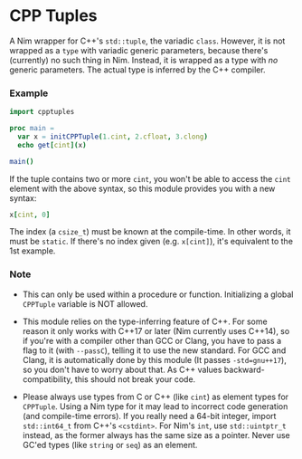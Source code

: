 # CPP Tuples

A Nim wrapper for C++'s `std::tuple`, the variadic `class`. However, it is not wrapped as a `type` with variadic generic parameters, because there's (currently) no such thing in Nim. Instead, it is wrapped as a type with _no_ generic parameters. The actual type is inferred by the C++ compiler.

### Example

```nim
import cpptuples

proc main =
  var x = initCPPTuple(1.cint, 2.cfloat, 3.clong)
  echo get[cint](x)

main()
```

If the tuple contains two or more `cint`, you won't be able to access the `cint` element with the above syntax, so this module provides you with a new syntax:
```nim
x[cint, 0]
```

The index (a `csize_t`) must be known at the compile-time. In other words, it must be `static`.
If there's no index given (e.g. `x[cint]`), it's equivalent to the 1st example.

### Note

+ This can only be used within a procedure or function. Initializing a global `CPPTuple` variable is NOT allowed.

+ This module relies on the type-inferring feature of C++. For some reason it only works with C++17 or later (Nim currently uses C++14), so if you're with a compiler other than GCC or Clang, you have to pass a flag to it (with `--passC`), telling it to use the new standard. For GCC and Clang, it is automatically done by this module (It passes `-std=gnu++17`), so you don't have to worry about that. As C++ values backward-compatibility, this should not break your code.

+ Please always use types from C or C++ (like `cint`) as element types for `CPPTuple`. Using a Nim type for it may lead to incorrect code generation (and compile-time errors). If you really need a 64-bit integer, import `std::int64_t` from C++'s `<cstdint>`. For Nim's `int`, use `std::uintptr_t` instead, as the former always has the same size as a pointer. Never use GC'ed types (like `string` or `seq`) as an element.
